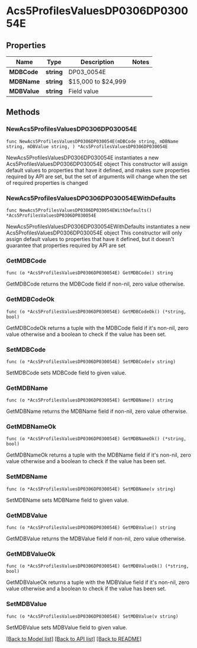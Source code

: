# Acs5ProfilesValuesDP0306DP030054E

## Properties

Name | Type | Description | Notes
------------ | ------------- | ------------- | -------------
**MDBCode** | **string** | DP03_0054E | 
**MDBName** | **string** | $15,000 to $24,999 | 
**MDBValue** | **string** | Field value | 

## Methods

### NewAcs5ProfilesValuesDP0306DP030054E

`func NewAcs5ProfilesValuesDP0306DP030054E(mDBCode string, mDBName string, mDBValue string, ) *Acs5ProfilesValuesDP0306DP030054E`

NewAcs5ProfilesValuesDP0306DP030054E instantiates a new Acs5ProfilesValuesDP0306DP030054E object
This constructor will assign default values to properties that have it defined,
and makes sure properties required by API are set, but the set of arguments
will change when the set of required properties is changed

### NewAcs5ProfilesValuesDP0306DP030054EWithDefaults

`func NewAcs5ProfilesValuesDP0306DP030054EWithDefaults() *Acs5ProfilesValuesDP0306DP030054E`

NewAcs5ProfilesValuesDP0306DP030054EWithDefaults instantiates a new Acs5ProfilesValuesDP0306DP030054E object
This constructor will only assign default values to properties that have it defined,
but it doesn't guarantee that properties required by API are set

### GetMDBCode

`func (o *Acs5ProfilesValuesDP0306DP030054E) GetMDBCode() string`

GetMDBCode returns the MDBCode field if non-nil, zero value otherwise.

### GetMDBCodeOk

`func (o *Acs5ProfilesValuesDP0306DP030054E) GetMDBCodeOk() (*string, bool)`

GetMDBCodeOk returns a tuple with the MDBCode field if it's non-nil, zero value otherwise
and a boolean to check if the value has been set.

### SetMDBCode

`func (o *Acs5ProfilesValuesDP0306DP030054E) SetMDBCode(v string)`

SetMDBCode sets MDBCode field to given value.


### GetMDBName

`func (o *Acs5ProfilesValuesDP0306DP030054E) GetMDBName() string`

GetMDBName returns the MDBName field if non-nil, zero value otherwise.

### GetMDBNameOk

`func (o *Acs5ProfilesValuesDP0306DP030054E) GetMDBNameOk() (*string, bool)`

GetMDBNameOk returns a tuple with the MDBName field if it's non-nil, zero value otherwise
and a boolean to check if the value has been set.

### SetMDBName

`func (o *Acs5ProfilesValuesDP0306DP030054E) SetMDBName(v string)`

SetMDBName sets MDBName field to given value.


### GetMDBValue

`func (o *Acs5ProfilesValuesDP0306DP030054E) GetMDBValue() string`

GetMDBValue returns the MDBValue field if non-nil, zero value otherwise.

### GetMDBValueOk

`func (o *Acs5ProfilesValuesDP0306DP030054E) GetMDBValueOk() (*string, bool)`

GetMDBValueOk returns a tuple with the MDBValue field if it's non-nil, zero value otherwise
and a boolean to check if the value has been set.

### SetMDBValue

`func (o *Acs5ProfilesValuesDP0306DP030054E) SetMDBValue(v string)`

SetMDBValue sets MDBValue field to given value.



[[Back to Model list]](../README.md#documentation-for-models) [[Back to API list]](../README.md#documentation-for-api-endpoints) [[Back to README]](../README.md)


